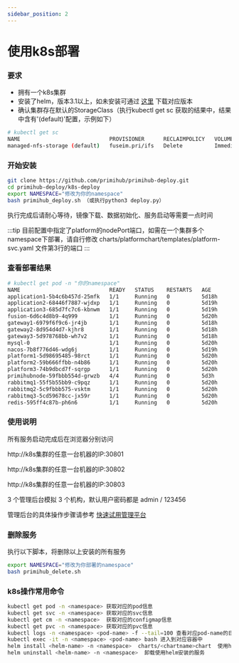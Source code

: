 ```yaml
---
sidebar_position: 2
---
```


# 使用k8s部署

### 要求

- 拥有一个k8s集群
- 安装了helm，版本3.1以上，如未安装可通过 [这里](https://github.com/helm/helm/releases) 下载对应版本
- 确认集群存在默认的StorageClass（执行kubectl get sc 获取的结果中，结果中含有'(default)'配置，示例如下）

```bash
# kubectl get sc
NAME                            PROVISIONER      RECLAIMPOLICY   VOLUMEBINDINGMODE   ALLOWVOLUMEEXPANSION   AGE
managed-nfs-storage (default)   fuseim.pri/ifs   Delete          Immediate           false                  19d
```

### 开始安装

```bash
git clone https://github.com/primihub/primihub-deploy.git
cd primihub-deploy/k8s-deploy
export NAMESPACE="修改为你的namespace"
bash primihub_deploy.sh （或执行python3 deploy.py）
```

执行完成后请耐心等待，镜像下载、数据初始化、服务启动等需要一点时间

:::tip
目前配置中指定了platform的nodePort端口，如需在一个集群多个namespace下部署，请自行修改 charts/platformchart/templates/platform-svc.yaml 文件第3行的端口
:::

### 查看部署结果

```bash
# kubectl get pod -n "你的namespace"
NAME                            READY   STATUS    RESTARTS   AGE
application1-5b4c6b457d-25mfk   1/1     Running   0          5d18h
application2-68446f7887-wjdxp   1/1     Running   0          5d19h
application3-685d7fc7c6-kbnwm   1/1     Running   0          5d19h
fusion-6d6c4d8b9-4q999          1/1     Running   0          5d20h
gateway1-6979f6f9c6-jr4jb       1/1     Running   0          5d18h
gateway2-8d954d4d7-kjhr8        1/1     Running   0          5d18h
gateway3-5d978768bb-wh7v2       1/1     Running   0          5d18h
mysql-0                         1/1     Running   0          5d20h
nacos-7b8f776d46-wdg6j          1/1     Running   0          5d19h
platform1-5d98695485-98rct      1/1     Running   0          5d20h
platform2-59b666ffbb-n4b86      1/1     Running   0          5d20h
platform3-74b9dbcd7f-sqrgp      1/1     Running   0          5d20h
primihubnode-59fbbb554d-grwzb   4/4     Running   0          5d3h
rabbitmq1-55f5b55bb9-c9pqz      1/1     Running   0          5d20h
rabbitmq2-5c9fbbb575-vsktm      1/1     Running   0          5d20h
rabbitmq3-5cd59678cc-jx59r      1/1     Running   0          5d20h
redis-595ff4c87b-ph6n6          1/1     Running   0          5d20h
```

### 使用说明

所有服务启动完成后在浏览器分别访问

http://k8s集群的任意一台机器的IP:30801

http://k8s集群的任意一台机器的IP:30802

http://k8s集群的任意一台机器的IP:30803

3 个管理后台模拟 3 个机构，默认用户密码都是 admin / 123456

管理后台的具体操作步骤请参考 [快速试用管理平台](/docs/quick-start-platform)

### 删除服务

执行以下脚本，将删除以上安装的所有服务
```bash
export NAMESPACE="修改为你部署的namespace"
bash primihub_delete.sh
```

### k8s操作常用命令

```bash
kubectl get pod -n <namespace> 获取对应的pod信息
kubectl get svc -n <namespace> 获取对应的svc信息
kubectl get cm -n <namespace>  获取对应的configmap信息
kubectl get pvc -n <namespace> 获取对应的pvc信息
kubectl logs -n <namespace> <pod-name> -f --tail=100 查看对应pod-name的日志
kubectl exec -it -n <namespace> <pod-name> bash 进入到对应容器中
helm install <helm-name> -n <namespace>  charts/<chartname>chart  使用helm安装对应chart中的服务
helm uninstall <helm-name> -n <namespace>  卸载使用helm安装的服务
```